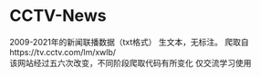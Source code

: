# CCTV-News
2009-2021年的新闻联播数据（txt格式）
生文本，无标注。
爬取自https://tv.cctv.com/lm/xwlb/  
该网站经过五六次改变，不同阶段爬取代码有所变化
仅交流学习使用
